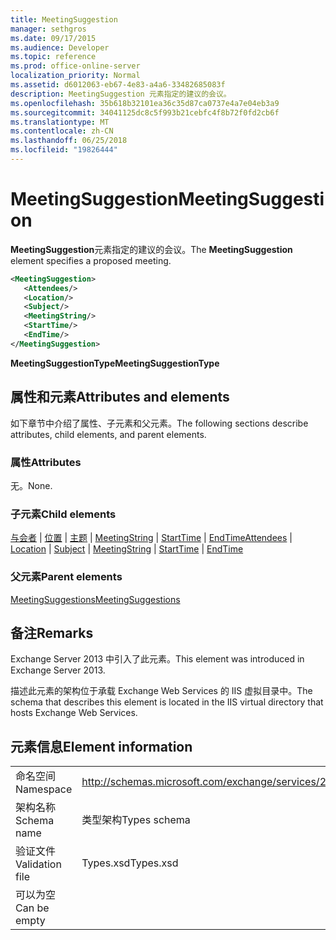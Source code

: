 ```yaml
---
title: MeetingSuggestion
manager: sethgros
ms.date: 09/17/2015
ms.audience: Developer
ms.topic: reference
ms.prod: office-online-server
localization_priority: Normal
ms.assetid: d6012063-eb67-4e83-a4a6-33482685083f
description: MeetingSuggestion 元素指定的建议的会议。
ms.openlocfilehash: 35b618b32101ea36c35d87ca0737e4a7e04eb3a9
ms.sourcegitcommit: 34041125dc8c5f993b21cebfc4f8b72f0fd2cb6f
ms.translationtype: MT
ms.contentlocale: zh-CN
ms.lasthandoff: 06/25/2018
ms.locfileid: "19826444"
---
```

# <a name="meetingsuggestion"></a><span data-ttu-id="5266c-103">MeetingSuggestion</span><span class="sxs-lookup"><span data-stu-id="5266c-103">MeetingSuggestion</span></span>

<span data-ttu-id="5266c-104">**MeetingSuggestion**元素指定的建议的会议。</span><span class="sxs-lookup"><span data-stu-id="5266c-104">The **MeetingSuggestion** element specifies a proposed meeting.</span></span> 
  
```XML
<MeetingSuggestion>
   <Attendees/>
   <Location/>
   <Subject/>
   <MeetingString/>
   <StartTime/>
   <EndTime/>
</MeetingSuggestion>
```

 <span data-ttu-id="5266c-105">**MeetingSuggestionType**</span><span class="sxs-lookup"><span data-stu-id="5266c-105">**MeetingSuggestionType**</span></span>
## <a name="attributes-and-elements"></a><span data-ttu-id="5266c-106">属性和元素</span><span class="sxs-lookup"><span data-stu-id="5266c-106">Attributes and elements</span></span>

<span data-ttu-id="5266c-107">如下章节中介绍了属性、子元素和父元素。</span><span class="sxs-lookup"><span data-stu-id="5266c-107">The following sections describe attributes, child elements, and parent elements.</span></span>
  
### <a name="attributes"></a><span data-ttu-id="5266c-108">属性</span><span class="sxs-lookup"><span data-stu-id="5266c-108">Attributes</span></span>

<span data-ttu-id="5266c-109">无。</span><span class="sxs-lookup"><span data-stu-id="5266c-109">None.</span></span>
  
### <a name="child-elements"></a><span data-ttu-id="5266c-110">子元素</span><span class="sxs-lookup"><span data-stu-id="5266c-110">Child elements</span></span>

<span data-ttu-id="5266c-111">[与会者](attendees.md) | [位置](location.md) | [主题](subject.md) | [MeetingString](meetingstring.md) | [StartTime](starttime.md) | [EndTime](endtime.md)</span><span class="sxs-lookup"><span data-stu-id="5266c-111">[Attendees](attendees.md) | [Location](location.md) | [Subject](subject.md) | [MeetingString](meetingstring.md) | [StartTime](starttime.md) | [EndTime](endtime.md)</span></span>
  
### <a name="parent-elements"></a><span data-ttu-id="5266c-112">父元素</span><span class="sxs-lookup"><span data-stu-id="5266c-112">Parent elements</span></span>

[<span data-ttu-id="5266c-113">MeetingSuggestions</span><span class="sxs-lookup"><span data-stu-id="5266c-113">MeetingSuggestions</span></span>](meetingsuggestions.md)
  
## <a name="remarks"></a><span data-ttu-id="5266c-114">备注</span><span class="sxs-lookup"><span data-stu-id="5266c-114">Remarks</span></span>

<span data-ttu-id="5266c-115">Exchange Server 2013 中引入了此元素。</span><span class="sxs-lookup"><span data-stu-id="5266c-115">This element was introduced in Exchange Server 2013.</span></span>
  
<span data-ttu-id="5266c-116">描述此元素的架构位于承载 Exchange Web Services 的 IIS 虚拟目录中。</span><span class="sxs-lookup"><span data-stu-id="5266c-116">The schema that describes this element is located in the IIS virtual directory that hosts Exchange Web Services.</span></span>
  
## <a name="element-information"></a><span data-ttu-id="5266c-117">元素信息</span><span class="sxs-lookup"><span data-stu-id="5266c-117">Element information</span></span>

|||
|:-----|:-----|
|<span data-ttu-id="5266c-118">命名空间</span><span class="sxs-lookup"><span data-stu-id="5266c-118">Namespace</span></span>  <br/> |http://schemas.microsoft.com/exchange/services/2006/types  <br/> |
|<span data-ttu-id="5266c-119">架构名称</span><span class="sxs-lookup"><span data-stu-id="5266c-119">Schema name</span></span>  <br/> |<span data-ttu-id="5266c-120">类型架构</span><span class="sxs-lookup"><span data-stu-id="5266c-120">Types schema</span></span>  <br/> |
|<span data-ttu-id="5266c-121">验证文件</span><span class="sxs-lookup"><span data-stu-id="5266c-121">Validation file</span></span>  <br/> |<span data-ttu-id="5266c-122">Types.xsd</span><span class="sxs-lookup"><span data-stu-id="5266c-122">Types.xsd</span></span>  <br/> |
|<span data-ttu-id="5266c-123">可以为空</span><span class="sxs-lookup"><span data-stu-id="5266c-123">Can be empty</span></span>  <br/> ||
   


